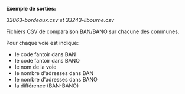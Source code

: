 **Exemple de sorties:**

*33063-bordeaux.csv et 33243-libourne.csv*

Fichiers CSV de comparaison BAN/BANO sur chacune des communes.

Pour chaque voie est indiqué:
* le code fantoir dans BAN
* le code fantoir dans BANO
* le nom de la voie
* le nombre d'adresses dans BAN
* le nombre d'adresses dans BANO
* la différence (BAN-BANO)
